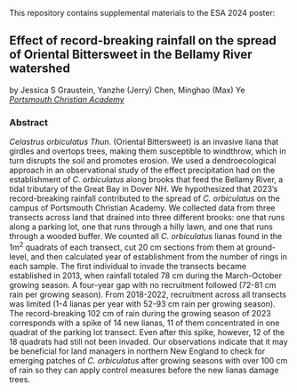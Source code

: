 This repository contains supplemental materials to the ESA 2024 poster:
## Effect of record-breaking rainfall on the spread of Oriental Bittersweet in the Bellamy River watershed
by Jessica S Graustein, Yanzhe (Jerry) Chen, Minghao (Max) Ye \
[_Portsmouth Christian Academy_](https://pcaschool.org/)

### Abstract
_Celastrus orbiculatus Thun._ (Oriental Bittersweet) is an invasive liana that girdles and overtops trees, making them susceptible to windthrow, which in turn disrupts the soil and promotes erosion. We used a dendroecological approach in an observational study of the effect precipitation had on the establishment of _C. orbiculatus_ along brooks that feed the Bellamy River, a tidal tributary of the Great Bay in Dover NH. We hypothesized that 2023’s record-breaking rainfall contributed to the spread of _C. orbiculatus_ on the campus of Portsmouth Christian Academy. We collected data from three transects across land that drained into three different brooks: one that runs along a parking lot, one that runs through a hilly lawn, and one that runs through a wooded buffer. We counted all _C. orbiculatus_ lianas found in the 1m<sup>2</sup> quadrats of each transect, cut 20 cm sections from them at ground-level, and then calculated year of establishment from the number of rings in each sample. The first individual to invade the transects became established in 2013, when rainfall totaled 78 cm during the March-October growing season. A four-year gap with no recruitment followed (72-81 cm rain per growing season). From 2018-2022, recruitment across all transects was limited (1-4 lianas per year with 52-93 cm rain per growing season). The record-breaking 102 cm of rain during the growing season of 2023 corresponds with a spike of 14 new lianas, 11 of them concentrated in one quadrat of the parking lot transect. Even after this spike, however, 12 of the 18 quadrats had still not been invaded. Our observations indicate that it may be beneficial for land managers in northern New England to check for emerging patches of _C. orbiculatus_ after growing seasons with over 100 cm of rain so they can apply control measures before the new lianas damage trees.


